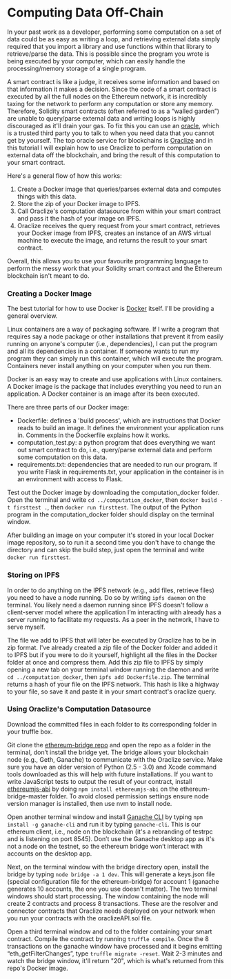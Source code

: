 # Computing Data Off-Chain 

In your past work as a developer, performing some computation on a set of data could be as easy as writing a loop, and retrieving external data simply required that you import a library and use functions within that library to retrieve/parse the data. This is possible since the program you wrote is being executed by your computer, which can easily handle the processing/memory storage of a single program.

A smart contract is like a judge, it receives some information and based on that information it makes a decision. Since the code of a smart contract is executed by all the full nodes on the Ethereum network, it is incredibly taxing for the network to perform any computation or store any memory. Therefore, Solidity smart contracts (often referred to as a “walled garden”) are unable to query/parse external data and writing loops is highly discouraged as it'll drain your gas. To fix this you can use an [oracle](https://goo.gl/YzJKH9), which is a trusted third party you to talk to when you need data that you cannot get by yourself. The top oracle service for blockchains is [Oraclize](https://goo.gl/dsAQ9s) and in this tutorial I will explain how to use Oraclize to perform computation on external data off the blockchain, and bring the result of this computation to your smart contract.

Here's a general flow of how this works:

1. Create a Docker image that queries/parses external data and computes things with this data.
2. Store the zip of your Docker image to IPFS.
3. Call Oraclize's computation datasource from within your smart contract and pass it the hash of your image on IPFS.
4. Oraclize receives the query request from your smart contract, retrieves your Docker image from IPFS, creates an instance of an AWS virtual machine to execute the image, and returns the result to your smart contract.

Overall, this allows you to use your favourite programming language to perform the messy work that your Solidity smart contract and the Ethereum blockchain isn't meant to do.

### Creating a Docker Image

The best tutorial for how to use Docker is [Docker](https://goo.gl/13zwhC) itself. I'll be providing a general overview. 

Linux containers are a way of packaging software. If I write a program that requires say a node package or other installations that prevent it from easily running on anyone's computer (i.e., dependencies), I can put the program and all its dependencies in a container. If someone wants to run my program they can simply run this container, which will execute the program. Containers never install anything on your computer when you run them. 

Docker is an easy way to create and use applications with Linux containers. A Docker image is the package that includes everything you need to run an application. A Docker container is an image after its been executed.

There are three parts of our Docker image: 

* Dockerfile: defines a 'build process', which are instructions that Docker reads to build an image. It defines the environment your application runs in. Comments in the Dockerfile explains how it works. 
* computation_test.py: a python program that does everything we want out smart contract to do, i.e., query/parse external data and perform some computation on this data.
* requirements.txt: dependencies that are needed to run our program. If you write Flask in requirements.txt, your application in the container is in an environment with access to Flask.

Test out the Docker image by downloading the computation_docker folder. Open the terminal and write `cd ../computation_docker`, then `docker build -t firsttest .`, then `docker run firsttest`. The output of the Python program in the computation_docker folder should display on the terminal window.

After building an image on your computer it's stored in your local Docker image repository, so to run it a second time you don't have to change the directory and can skip the build step, just open the terminal and write `docker run firsttest`.

### Storing on IPFS

In order to do anything on the IPFS network (e.g., add files, retrieve files) you need to have a node running. Do so by writing `ipfs daemon` on the terminal. You likely need a daemon running since IPFS doesn't follow a client-server model where the application I’m interacting with already has a server running to facilitate my requests. As a peer in the network, I have to serve myself.

The file we add to IPFS that will later be executed by Oraclize has to be in zip format. I've already created a zip file of the Docker folder and added it to IPFS but if you were to do it yourself, highlight all the files in the Docker folder at once and compress them. Add this zip file to IPFS by simply opening a new tab on your terminal window running the daemon and write `cd ../computation_docker`, then `ipfs add Dockerfile.zip`. The terminal returns a hash of your file on the IPFS network. This hash is like a highway to your file, so save it and paste it in your smart contract's oraclize query.

### Using Oraclize's Computation Datasource

Download the committed files in each folder to its corresponding folder in your truffle box.

Git clone the [ethereum-bridge repo](https://goo.gl/sz2Gxg) and open the repo as a folder in the terminal, don’t install the bridge yet. The bridge allows your blockchain node (e.g., Geth, Ganache) to communicate with the Oraclize service. Make sure you have an older version of Python (2.5 - 3.0) and Xcode command tools downloaded as this will help with future installations. If you want to write JavaScript tests to output the result of your contract, install [ethereumjs-abi](https://goo.gl/mghcRe) by doing `npm install ethereumjs-abi` on the ethereum-bridge-master folder. To avoid closed permission settings ensure node version manager is installed, then use nvm to install node.

Open another terminal window and install [Ganache CLI](https://goo.gl/HSJNn7) by typing `npm install -g ganache-cli` and run it by typing `ganache-cli`. This is our ethereum client, i.e., node on the blockchain (it's a rebranding of testrpc and is listening on port 8545). Don’t use the Ganache desktop app as it's not a node on the testnet, so the ethereum bridge won’t interact with accounts on the desktop app. 

Next, on the terminal window with the bridge directory open, install the bridge by typing `node bridge -a 1 dev`. This will generate a keys.json file (special configuration file for the ethereum-bridge) for account 1 (ganache generates 10 accounts, the one you use doesn't matter). The two terminal windows should start processing. The window containing the node will create 2 contracts and process 8 transactions. These are the resolver and connector contracts that Oraclize needs deployed on your network when you run your contracts with the oraclizeAPI.sol file.

Open a third terminal window and cd to the folder containing your smart contract. Compile the contract by running `truffle compile`. Once the 8 transactions on the ganache window have processed and it begins emitting “eth_getFilterChanges”, type `truffle migrate -reset`. Wait 2-3 minutes and watch the bridge window, it'll return "20", which is what's returned from this repo's Docker image.
